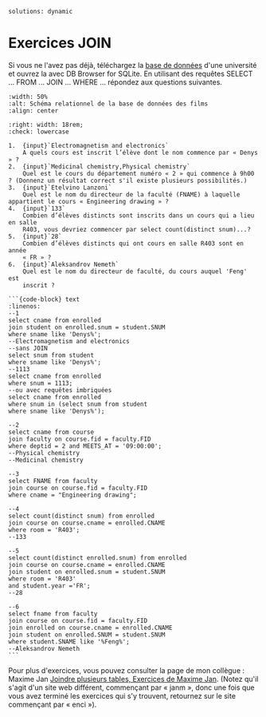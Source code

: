 ```{metadata}
solutions: dynamic
```
# Exercices JOIN

Si vous ne l'avez pas déjà, téléchargez la [base de données](university_pk_fk.db) d'une université et ouvrez la avec DB Browser for SQLite. En utilisant des requêtes SELECT ... FROM ... JOIN ... WHERE ... répondez aux questions suivantes.

```{image} images/university_schema.png
:width: 50%
:alt: Schéma relationnel de la base de données des films
:align: center
```

```{role} input(quiz-input)
:right: width: 18rem;
:check: lowercase
```

```{quiz}
1.  {input}`Electromagnetism and electronics`
    A quels cours est inscrit l’élève dont le nom commence par « Denys » ?
2.  {input}`Medicinal chemistry,Physical chemistry`
    Quel est le cours du département numéro « 2 » qui commence à 9h00 ? (Donnenz un résultat correct s'il existe plusieurs possibilités.)
3.  {input}`Etelvino Lanzoni`
    Quel est le nom du directeur de la faculté (FNAME) à laquelle appartient le cours « Engineering drawing » ?
4.  {input}`133`
    Combien d’élèves distincts sont inscrits dans un cours qui a lieu en salle
    R403, vous devriez commencer par select count(distinct snum)...?
5.  {input}`28`
    Combien d’élèves distincts qui ont cours en salle R403 sont en année
    « FR » ?
6.  {input}`Aleksandrov Nemeth`
    Quel est le nom du directeur de faculté, du cours auquel 'Feng' est
    inscrit ?
```

````{solution}
```{code-block} text
:linenos:
--1
select cname from enrolled
join student on enrolled.snum = student.SNUM
where sname like 'Denys%';
--Electromagnetism and electronics
--sans JOIN
select snum from student
where sname like 'Denys%';
--1113
select cname from enrolled
where snum = 1113;
--ou avec requêtes imbriquées
select cname from enrolled
where snum in (select snum from student
where sname like 'Denys%');

--2
select cname from course
join faculty on course.fid = faculty.FID
where deptid = 2 and MEETS_AT = '09:00:00';
--Physical chemistry
--Medicinal chemistry

--3
select FNAME from faculty
join course on course.fid = faculty.FID
where cname = "Engineering drawing";

--4
select count(distinct snum) from enrolled
join course on course.cname = enrolled.CNAME
where room = 'R403';
--133 

--5
select count(distinct enrolled.snum) from enrolled
join course on course.cname = enrolled.CNAME
join student on enrolled.snum = student.SNUM
where room = 'R403'
and student.year ='FR';
--28

--6
select fname from faculty
join course on course.fid = faculty.FID
join enrolled on course.cname = enrolled.CNAME
join student on enrolled.SNUM = student.SNUM
where student.SNAME like '%Feng%';
--Aleksandrov Nemeth
```

````

Pour plus d'exercices, vous pouvez consulter la page de mon collègue : Maxime Jan [Joindre plusieurs tables, Exercices de Maxime Jan](https://janm.t-doc.org/DOI2/Databases/sql_join.html#exercices). (Notez qu'il s'agit d'un site web différent, commençant par « janm », donc une fois que vous avez terminé les exercices qui s'y trouvent, retournez sur le site commençant par « enci »).
